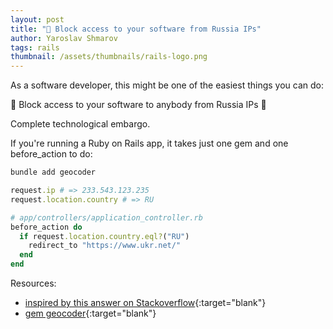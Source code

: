 ```yaml
---
layout: post
title: "🛑 Block access to your software from Russia IPs"
author: Yaroslav Shmarov
tags: rails
thumbnail: /assets/thumbnails/rails-logo.png
---
```


As a software developer, this might be one of the easiest things you can do:

🛑 Block access to your software to anybody from Russia IPs 🛑

Complete technological embargo.

If you're running a Ruby on Rails app, it takes just one gem and one before_action to do:

```ruby
bundle add geocoder

request.ip # => 233.543.123.235
request.location.country # => RU

# app/controllers/application_controller.rb
before_action do
  if request.location.country.eql?("RU")
    redirect_to "https://www.ukr.net/"
  end
end
```

Resources:
* [inspired by this answer on Stackoverflow](https://stackoverflow.com/a/13478695){:target="blank"}
* [gem geocoder](https://github.com/alexreisner/geocoder){:target="blank"}
